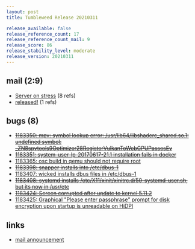```yaml
---
layout: post
title: Tumbleweed Release 20210311

release_available: false
release_reference_count: 17
release_reference_count_mail: 9
release_score: 86
release_stability_level: moderate
release_version: 20210311
---
```


## mail (2:9)

- [Server on stress](https://github.com/boombatower/tumbleweed-review/issues/10) (8 refs)
- [released!](https://github.com/boombatower/tumbleweed-review/issues/10) (1 refs)

## bugs (8)

<!--more-->

- ~~[1183350: mpv: symbol lookup error: /usr/lib64/libshaderc_shared.so.1: undefined symbol: _ZN8spvtools9Optimizer28RegisterVulkanToWebGPUPassesEv](https://bugzilla.opensuse.org/show_bug.cgi?id=1183350)~~
- ~~[1183351: system-user-lp-20170617-21.1 installation fails in docker](https://bugzilla.opensuse.org/show_bug.cgi?id=1183351)~~
- [1183365: osc build in qemu should not require root](https://bugzilla.opensuse.org/show_bug.cgi?id=1183365)
- ~~[1183398: snapper installs into /etc/dbus-1](https://bugzilla.opensuse.org/show_bug.cgi?id=1183398)~~
- [1183407: wicked installs dbus files in /etc/dbus-1](https://bugzilla.opensuse.org/show_bug.cgi?id=1183407)
- ~~[1183408: systemd installs  /etc/X11/xinit/xinitrc.d/50-systemd-user.sh, but its now in /usr/etc](https://bugzilla.opensuse.org/show_bug.cgi?id=1183408)~~
- ~~[1183424: Screen corrupted after update to kernel 5.11.2](https://bugzilla.opensuse.org/show_bug.cgi?id=1183424)~~
- [1183425: Graphical "Please enter passphrase" prompt for disk encryption upon startup is unreadable on HiDPI](https://bugzilla.opensuse.org/show_bug.cgi?id=1183425)



## links

- [mail announcement](https://github.com/boombatower/tumbleweed-review/issues/10)
